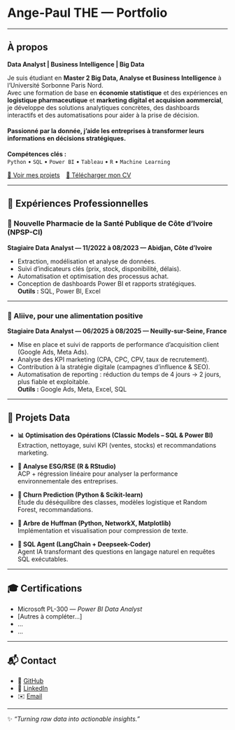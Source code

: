 # Ange-Paul THE — Portfolio

---

## À propos
**Data Analyst | Business Intelligence | Big Data**  
 
Je suis étudiant en **Master 2 Big Data, Analyse et Business Intelligence** à l’Université Sorbonne Paris Nord.  
Avec une formation de base en **économie statistique** et des expériences en **logistique pharmaceutique** et **marketing digital et acquision aommercial**,  
je développe des solutions analytiques concrètes, des dashboards interactifs et des automatisations pour aider à la prise de décision.  

#### Passionné par la donnée, j’aide les entreprises à transformer leurs informations en décisions stratégiques. 

**Compétences clés :**  
`Python` • `SQL` • `Power BI` • `Tableau` • `R` • `Machine Learning`

[📂 Voir mes projets](#-projets-data) [📄 Télécharger mon CV](./CV_AngePaulTHE.pdf)

---

## 💼 Expériences Professionnelles

### 🏥 Nouvelle Pharmacie de la Santé Publique de Côte d’Ivoire (NPSP-CI)  
**Stagiaire Data Analyst — 11/2022 à 08/2023 — Abidjan, Côte d’Ivoire**  
- Extraction, modélisation et analyse de données.  
- Suivi d’indicateurs clés (prix, stock, disponibilité, délais).  
- Automatisation et optimisation des processus achat.  
- Conception de dashboards Power BI et rapports stratégiques.  
**Outils :** SQL, Power BI, Excel  

---

### 🍏 Aliive, pour une alimentation positive  
**Stagiaire Data Analyst — 06/2025 à 08/2025 — Neuilly-sur-Seine, France**  
- Mise en place et suivi de rapports de performance d’acquisition client (Google Ads, Meta Ads).  
- Analyse des KPI marketing (CPA, CPC, CPV, taux de recrutement).  
- Contribution à la stratégie digitale (campagnes d’influence & SEO).  
- Automatisation de reporting : réduction du temps de 4 jours → 2 jours, plus fiable et exploitable.  
**Outils :** Google Ads, Meta, Excel, SQL  

---

## 🚀 Projets Data

- **📊 Optimisation des Opérations (Classic Models – SQL & Power BI)**  
  Extraction, nettoyage, suivi KPI (ventes, stocks) et recommandations marketing.  

- **🌱 Analyse ESG/RSE (R & RStudio)**  
  ACP + régression linéaire pour analyser la performance environnementale des entreprises.  

- **👥 Churn Prediction (Python & Scikit-learn)**  
  Étude du déséquilibre des classes, modèles logistique et Random Forest, recommandations.  

- **🧩 Arbre de Huffman (Python, NetworkX, Matplotlib)**  
  Implémentation et visualisation pour compression de texte.  

- **🤖 SQL Agent (LangChain + Deepseek-Coder)**  
  Agent IA transformant des questions en langage naturel en requêtes SQL exécutables.  

---

## 🎓 Certifications
- Microsoft PL-300 — *Power BI Data Analyst*  
- [Autres à compléter…]  
- …  
- …  

---

## 📬 Contact
- 📂 [GitHub](https://github.com/ryusaki13)  
- 💼 [LinkedIn](https://linkedin.com/in/ange-paul-emmanuel-the-03a7431b4)  
- ✉️ [Email](mailto:theange357@gmail.com)  

---

✨ *“Turning raw data into actionable insights.”*  
